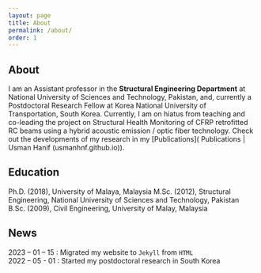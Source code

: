 ```yaml
---
layout: page
title: About
permalink: /about/
order: 1
---
```


## About
I am an Assistant professor in the **Structural Engineering Department** at National University of Sciences and Technology, Pakistan, and, currently a Postdoctoral Research Fellow at Korea National University of Transportation, South Korea. Currently, I am on hiatus from teaching and co-leading the project on Structural Health Monitoring of CFRP retrofitted RC beams using a hybrid acoustic emission / optic fiber technology. Check out the developments of my research in my [Publications]( Publications | Usman Hanif (usmanhnf.github.io)).
## Education
Ph.D. (2018), University of Malaya, Malaysia 
M.Sc. (2012), Structural Engineering, National University of Sciences and Technology, Pakistan
B.Sc. (2009), Civil Engineering, University of Malay, Malaysia

## News
2023 – 01 – 15
: Migrated my website to `Jekyll` from `HTML` 
\
2022 – 05 - 01
: Started my postdoctoral research in South Korea



  
